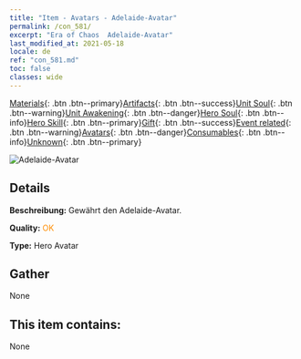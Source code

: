 ```yaml
---
title: "Item - Avatars - Adelaide-Avatar"
permalink: /con_581/
excerpt: "Era of Chaos  Adelaide-Avatar"
last_modified_at: 2021-05-18
locale: de
ref: "con_581.md"
toc: false
classes: wide
---
```

 [Materials](/ItemsDE/){: .btn .btn--primary}[Artifacts](/ItemsDE/Artifacts/){: .btn .btn--success}[Unit Soul](/ItemsDE/UnitSoul/){: .btn .btn--warning}[Unit Awakening](/ItemsDE/UnitAwakening/){: .btn .btn--danger}[Hero Soul](/ItemsDE/HeroSoul/){: .btn .btn--info}[Hero Skill](/ItemsDE/HeroSkill/){: .btn .btn--primary}[Gift](/ItemsDE/Gift/){: .btn .btn--success}[Event related](/ItemsDE/Events/){: .btn .btn--warning}[Avatars](/ItemsDE/Avatars/){: .btn .btn--danger}[Consumables](/ItemsDE/Consumables/){: .btn .btn--info}[Unknown](/ItemsDE/Unknown/){: .btn .btn--primary}

 ![Adelaide-Avatar](/images/h/h_Adelaide1.jpg)

## Details
 **Beschreibung:** Gewährt den Adelaide-Avatar.

 **Quality:** <span style="color: #FF8C00">OK</span>

 **Type:** Hero Avatar

## Gather

  None

## This item contains:

  None


